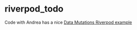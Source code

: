 # riverpod_todo

Code with Andrea has a nice [Data Mutations Riverpod example](https://codewithandrea.com/articles/data-mutations-riverpod/)